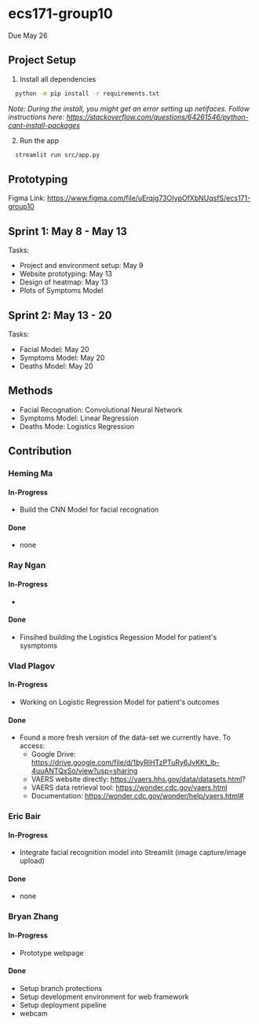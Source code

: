 # ecs171-group10

Due May 26

## Project Setup
1. Install all dependencies 
  ```bash
    python -m pip install -r requirements.txt
  ```
_Note: During the install, you might get an error setting up netifaces. Follow instructions here: https://stackoverflow.com/questions/64261546/python-cant-install-packages_

2. Run the app
  ```bash
    streamlit run src/app.py
  ```

## Prototyping
Figma Link: https://www.figma.com/file/uErqjg73OIypOfXbNUqsfS/ecs171-group10

## Sprint 1: May 8 - May 13
Tasks:
- Project and environment setup: May 9
- Website prototyping: May 13
- Design of heatmap: May 13
- Plots of Symptoms Model

## Sprint 2: May 13 - 20
Tasks:
- Facial Model: May 20
- Symptoms Model: May 20
- Deaths Model: May 20

## Methods
- Facial Recognation: Convolutional Neural Network
- Symptoms Model: Linear Regression
- Deaths Mode: Logistics Regression

## Contribution

### Heming Ma

#### In-Progress
- Build the CNN Model for facial recognation

#### Done
- none

### Ray Ngan

#### In-Progress
- 

#### Done
- Finsihed building the Logistics Regession Model for patient's sysmptoms

### Vlad Plagov

#### In-Progress
- Working on Logistic Regression Model for patient's outcomes

#### Done
- Found a more fresh version of the data-set we currently have. To access:
    - Google Drive: https://drive.google.com/file/d/1byRlHTzPTuRy6JvKKt_lb-4uuANTQxSo/view?usp=sharing
    - VAERS website directly: https://vaers.hhs.gov/data/datasets.html?
    - VAERS data retrieval tool: https://wonder.cdc.gov/vaers.html
    - Documentation: https://wonder.cdc.gov/wonder/help/vaers.html#

### Eric Bair

#### In-Progress
- Integrate facial recognition model into Streamlit (image capture/image upload)

#### Done
- none

### Bryan Zhang

#### In-Progress
- Prototype webpage

#### Done
- Setup branch protections
- Setup development environment for web framework
- Setup deployment pipeline
- webcam
